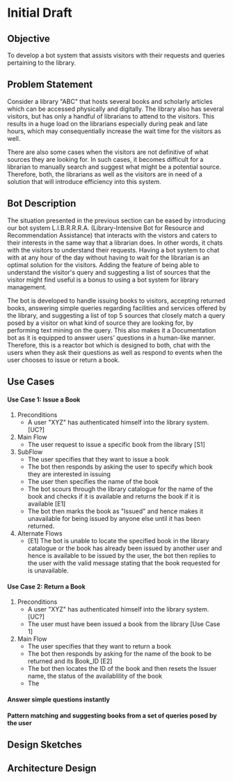 # Initial Draft 

## Objective 
To develop a bot system that assists visitors with their requests and queries pertaining to the library. 
## Problem Statement  
Consider a library "ABC" that hosts several books and scholarly articles which can be accessed physically and digitally. The library also has several visitors, but has only a handful of librarians to attend to the visitors. This results in a huge load on the librarians especially during peak and late hours, which may consequentially increase the wait time for the visitors as well. 

There are also some cases when the visitors are not definitive of what sources they are looking for. In such cases, it becomes difficult for a librarian to manually search and suggest what might be a potential source. Therefore, both, the librarians as well as the visitors are in need of a solution that will introduce efficiency into this system. 

## Bot Description

The situation presented in the previous section can be eased by introducing our bot system L.I.B.R.R.R.A. (Library-Intensive Bot for Resource and Recommendation Assistance) that interacts with the vistors and caters to their interests in the same way that a librarian does. In other words, it chats with the visitors to understand their requests. Having a bot system to chat with at any hour of the day without having to wait for the librarian is an optimal solution for the visitors. Adding the feature of being able to understand the visitor's query and suggesting a list of sources that the visitor might find useful is a bonus to using a bot system for library management.  

The bot is developed to handle issuing books to visitors, accepting returned books, answering simple queries regarding facilities and services offered by the library, and suggesting a list of top 5 sources that closely match a query posed by a visitor on what kind of source they are looking for, by performing text mining on the query. This also makes it a Documentation bot as it is equipped to answer users' questions in a human-like manner. Therefore, this is a reactor bot which is designed to both, chat with the users when they ask their questions as well as respond to events when the user chooses to issue or return a book.

## Use Cases 
#### Use Case 1: Issue a Book 
1. Preconditions 
   - A user "XYZ" has authenticated himself into the library system. [UC?]
2. Main Flow 
   - The user request to issue a specific book from the library [S1]
3. SubFlow 
   - The user specifies that they want to issue a book
   - The bot then responds by asking the user to specify which book they are interested in issuing 
   - The user then specifies the name of the book
   - The bot scours through the library catalogue for the name of the book and checks if it is available and returns the book if it is available [E1]
   - The bot then marks the book as "Issued" and hence makes it unavailable for being issued by anyone else until it has been returned. 
4. Alternate Flows
   - [E1] The bot is unable to locate the specified book in the library catalogue or the book has already been issued by another user and hence is available to be issued by the user,  the bot then replies to the user with the valid message stating that the book requested for is unavailable. 
        
#### Use Case 2: Return a Book 
1. Preconditions 
   - A user "XYZ" has authenticated himself into the library system. [UC?]
   - The user must have been issued a book from the library [Use Case 1]
2. Main Flow 
   - The user specifies that they want to return a book 
   - The bot then responds by asking for the name of the book to be returned and its Book_ID [E2]
   - The bot then locates the ID of the book and then resets the Issuer name, the status of the availablility of the book
   - The 
#### Answer simple questions instantly
#### Pattern matching and suggesting books from a set of queries posed by the user 
## Design Sketches 
## Architecture Design 



